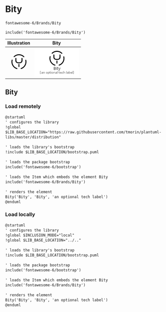 # Bity


```text
fontawesome-6/Brands/Bity
```

```text
include('fontawesome-6/Brands/Bity')
```



| Illustration | Bity |
| :---: | :---: |
| ![illustration for Illustration](../../fontawesome-6/Brands/Bity.png) | ![illustration for Bity](../../fontawesome-6/Brands/Bity.Local.png) |




## Bity

### Load remotely
```plantuml
@startuml
' configures the library
!global $LIB_BASE_LOCATION="https://raw.githubusercontent.com/tmorin/plantuml-libs/master/distribution"

' loads the library's bootstrap
!include $LIB_BASE_LOCATION/bootstrap.puml

' loads the package bootstrap
include('fontawesome-6/bootstrap')

' loads the Item which embeds the element Bity
include('fontawesome-6/Brands/Bity')

' renders the element
Bity('Bity', 'Bity', 'an optional tech label')
@enduml
```

### Load locally
```plantuml
@startuml
' configures the library
!global $INCLUSION_MODE="local"
!global $LIB_BASE_LOCATION="../.."

' loads the library's bootstrap
!include $LIB_BASE_LOCATION/bootstrap.puml

' loads the package bootstrap
include('fontawesome-6/bootstrap')

' loads the Item which embeds the element Bity
include('fontawesome-6/Brands/Bity')

' renders the element
Bity('Bity', 'Bity', 'an optional tech label')
@enduml
```

